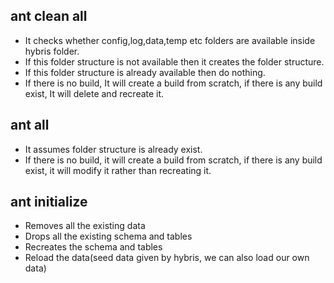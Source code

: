 ## ant clean all
- It checks whether config,log,data,temp etc folders are available inside hybris folder.
- If this folder structure is not available then it creates the folder structure.
- If this folder structure is already available then do nothing.
- If there is no build, It will create a build from scratch, if there is any build exist, It will delete and recreate it.

## ant all
- It assumes folder structure is already exist.
- If there is no build, it will create a build from scratch, if there is any build exist, it will modify it rather than recreating it.

## ant initialize
- Removes all the existing data
- Drops all the existing schema and tables
- Recreates the schema and tables
- Reload the data(seed data given by hybris, we can also load our own data)
